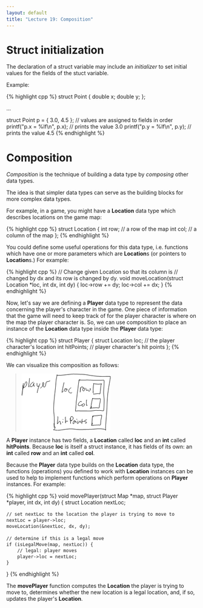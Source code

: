 ```yaml
---
layout: default
title: "Lecture 19: Composition"
---
```


Struct initialization
=====================

The declaration of a struct variable may include an *initializer* to set initial values for the fields of the stuct variable.

Example:

{% highlight cpp %}
struct Point {
    double x;
    double y;
};

...

struct Point p = { 3.0, 4.5 }; // values are assigned to fields in order
printf("p.x = %lf\n", p.x);  // prints the value 3.0
printf("p.y = %lf\n", p.y);  // prints the value 4.5
{% endhighlight %}

Composition
===========

*Composition* is the technique of building a data type by *composing* other data types.

The idea is that simpler data types can serve as the building blocks for more complex data types.

For example, in a game, you might have a **Location** data type which describes locations on the game map:

{% highlight cpp %}
struct Location {
    int row; // a row of the map
    int col; // a column of the map
};
{% endhighlight %}

You could define some useful operations for this data type, i.e. functions which have one or more parameters which are **Location**s (or pointers to **Location**s.) For example:

{% highlight cpp %}
// Change given Location so that its column is
// changed by dx and its row is changed by dy.
void moveLocation(struct Location *loc, int dx, int dy)
{
    loc->row += dy;
    loc->col += dx;
}
{% endhighlight %}

Now, let's say we are defining a **Player** data type to represent the data concerning the player's character in the game. One piece of information that the game will need to keep track of for the player character is where on the map the player character is. So, we can use composition to place an instance of the **Location** data type inside the **Player** data type:

{% highlight cpp %}
struct Player {
    struct Location loc; // the player character's location
    int hitPoints;       // player character's hit points
};
{% endhighlight %}

We can visualize this composition as follows:

> ![image](images/composition.png)

A **Player** instance has two fields, a **Location** called **loc** and an **int** called **hitPoints**. Because **loc** is itself a struct instance, it has fields of its own: an **int** called **row** and an **int** called **col**.

Because the **Player** data type builds on the **Location** data type, the functions (operations) you defined to work with **Location** instances can be used to help to implement functions which perform operations on **Player** instances. For example:

{% highlight cpp %}
void movePlayer(struct Map *map, struct Player *player, int dx, int dy)
{
    struct Location nextLoc;

    // set nextLoc to the location the player is trying to move to
    nextLoc = player->loc;
    moveLocation(&nextLoc, dx, dy);

    // determine if this is a legal move
    if (isLegalMove(map, nextLoc)) {
        // legal: player moves
        player->loc = nextLoc;
    }
}
{% endhighlight %}

The **movePlayer** function computes the **Location** the player is trying to move to, determines whether the new location is a legal location, and, if so, updates the player's **Location**.
